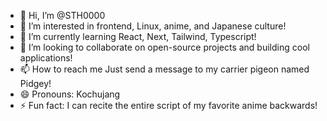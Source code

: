 - 👋 Hi, I’m @STH0000
- 👀 I’m interested in frontend, Linux, anime, and Japanese culture!
- 🌱 I’m currently learning React, Next, Tailwind, Typescript!
- 💞️ I’m looking to collaborate on open-source projects and building cool applications!
- 📫 How to reach me Just send a message to my carrier pigeon named Pidgey!
- 😄 Pronouns: Kochujang
- ⚡ Fun fact: I can recite the entire script of my favorite anime backwards!

<!---
STH0000/STH0000 is a ✨ special ✨ repository because its `README.md` (this file) appears on your GitHub profile.
You can click the Preview link to take a look at your changes.
--->

